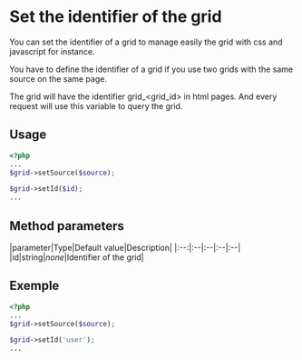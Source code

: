 Set the identifier of the grid
==============================

You can set the identifier of a grid to manage easily the grid with css and javascript for instance.

You have to define the identifier of a grid if you use two grids with the same source on the same page.

The grid will have the identifier grid_<grid_id> in html pages. And every request will use this variable to query the grid.

## Usage

```php
<?php
...
$grid->setSource($source);

$grid->setId($id);
...
```
## Method parameters

|parameter|Type|Default value|Description|
|:--:|:--|:--|:--|:--|
|id|string|_none_|Identifier of the grid|

## Exemple

```php
<?php
...
$grid->setSource($source);

$grid->setId('user');
...
```